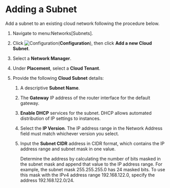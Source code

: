 # Adding a Subnet

Add a subnet to an existing cloud network following the procedure below.

1.  Navigate to menu:Networks\[Subnets\].

2.  Click ![Configuration](1847.png)(**Configuration**), then click
    **Add a new Cloud Subnet**.

3.  Select a **Network Manager**.

4.  Under **Placement**, select a **Cloud Tenant**.

5.  Provide the following **Cloud Subnet** details:
    
    1.  A descriptive **Subnet Name**.
    
    2.  The **Gateway** IP address of the router interface for the
        default gateway.
    
    3.  **Enable DHCP** services for the subnet. DHCP allows automated
        distribution of IP settings to instances.
    
    4.  Select the **IP Version**. The IP address range in the Network
        Address field must match whichever version you select.
    
    5.  Input the **Subnet CIDR** address in CIDR format, which contains
        the IP address range and subnet mask in one value.
        
        <div class="note">
        
        Determine the address by calculating the number of bits masked
        in the subnet mask and append that value to the IP address
        range. For example, the subnet mask 255.255.255.0 has 24 masked
        bits. To use this mask with the IPv4 address range
        192.168.122.0, specify the address 192.168.122.0/24.
        
        </div>
